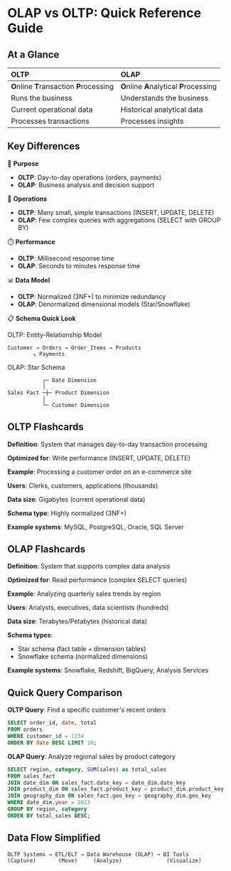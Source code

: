 # OLAP vs OLTP: Quick Reference Guide

## At a Glance

| OLTP | OLAP |
|:-----|:-----|
| **O**nline **T**ransaction **P**rocessing | **O**nline **A**nalytical **P**rocessing |
| Runs the business | Understands the business |
| Current operational data | Historical analytical data |
| Processes transactions | Processes insights |

## Key Differences

💼 **Purpose**
- **OLTP**: Day-to-day operations (orders, payments)
- **OLAP**: Business analysis and decision support

🔄 **Operations**
- **OLTP**: Many small, simple transactions (INSERT, UPDATE, DELETE)
- **OLAP**: Few complex queries with aggregations (SELECT with GROUP BY)

⏱️ **Performance**
- **OLTP**: Millisecond response time
- **OLAP**: Seconds to minutes response time

📊 **Data Model**
- **OLTP**: Normalized (3NF+) to minimize redundancy
- **OLAP**: Denormalized dimensional models (Star/Snowflake)

📋 **Schema Quick Look**

OLTP: Entity-Relationship Model
```
Customer → Orders → Order_Items → Products
        ↘ Payments
```

OLAP: Star Schema
```
           ┌─ Date Dimension
           │
Sales Fact ─┼─ Product Dimension
           │
           └─ Customer Dimension
```

## OLTP Flashcards

**Definition**: System that manages day-to-day transaction processing

**Optimized for**: Write performance (INSERT, UPDATE, DELETE)

**Example**: Processing a customer order on an e-commerce site

**Users**: Clerks, customers, applications (thousands)

**Data size**: Gigabytes (current operational data)

**Schema type**: Highly normalized (3NF+)

**Example systems**: MySQL, PostgreSQL, Oracle, SQL Server

## OLAP Flashcards

**Definition**: System that supports complex data analysis

**Optimized for**: Read performance (complex SELECT queries)

**Example**: Analyzing quarterly sales trends by region

**Users**: Analysts, executives, data scientists (hundreds)

**Data size**: Terabytes/Petabytes (historical data)

**Schema types**: 
- Star schema (fact table + dimension tables)
- Snowflake schema (normalized dimensions)

**Example systems**: Snowflake, Redshift, BigQuery, Analysis Services

## Quick Query Comparison

**OLTP Query**: Find a specific customer's recent orders
```sql
SELECT order_id, date, total 
FROM orders 
WHERE customer_id = 1234 
ORDER BY date DESC LIMIT 10;
```

**OLAP Query**: Analyze regional sales by product category
```sql
SELECT region, category, SUM(sales) as total_sales
FROM sales_fact
JOIN date_dim ON sales_fact.date_key = date_dim.date_key
JOIN product_dim ON sales_fact.product_key = product_dim.product_key
JOIN geography_dim ON sales_fact.geo_key = geography_dim.geo_key
WHERE date_dim.year = 2023
GROUP BY region, category
ORDER BY total_sales DESC;
```

## Data Flow Simplified

```
OLTP Systems → ETL/ELT → Data Warehouse (OLAP) → BI Tools
(Capture)       (Move)     (Analyze)              (Visualize)
```